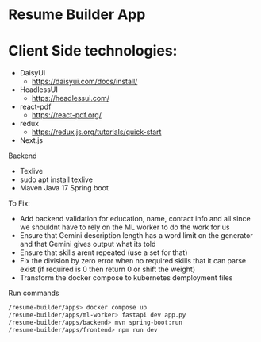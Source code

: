# Resume Builder App

# Client Side technologies:

-   DaisyUI
    -   https://daisyui.com/docs/install/
-   HeadlessUI
    -   https://headlessui.com/
-   react-pdf
    -   https://react-pdf.org/
-   redux
    -   https://redux.js.org/tutorials/quick-start
-   Next.js

Backend

-   Texlive
-   sudo apt install texlive
- Maven Java 17 Spring boot

To Fix:
 - Add backend validation for education, name, contact info and all since we shouldnt have to rely on the ML worker to do the work for us
 - Ensure that Gemini description length has a word limit on the generator and that Gemini gives output what its told
 - Ensure that skills arent repeated (use a set for that)
 - Fix the division by zero error when no required skills that it can parse exist (if required is 0 then return 0 or shift the weight)
 - Transform the docker compose to kubernetes demployment files

Run commands
```bash
/resume-builder/apps> docker compose up
/resume-builder/apps/ml-worker> fastapi dev app.py
/resume-builder/apps/backend> mvn spring-boot:run
/resume-builder/apps/frontend> npm run dev
```